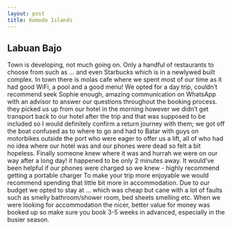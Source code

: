 ```yaml
---
layout: post
title: Komodo Islands
---
```



<!-- Next you can update your site name, avatar and other options using the _config.yml file in the root of your repository (shown below). -->

<!-- ![_config.yml]({{ site.baseurl }}/images/config.png) -->
<!-- 
The easiest way to make your first post is to edit this one. Go into /_posts/ and update the Hello World markdown file. For more instructions head over to the [Jekyll Now repository](https://github.com/barryclark/jekyll-now) on GitHub. -->

<h2>Labuan Bajo</h2>
<p>
Town is developing, not much going on. Only a handful of restaurants to choose from such as ... and even Starbucks which is in a newlywed built complex. 
In town there is molas cafe where we spent most of our time as it had good WiFi, a pool and a good menu! 
We opted for a day trip, couldn’t recommend seek Sophie enough, amazing communication on WhatsApp with an advisor to answer our questions throughout the booking process. they picked us up from our hotel in the morning however we didn’t get transport back to our hotel after the trip and that was supposed to be included so I would definitely confirm a return journey with them; we got off the boat confused as to where to go and had to Batar with guys on motorbikes outside the port who were eager to offer us a lift, all of who had no idea where our hotel was and our phones were dead so felt a bit hopeless. Finally someone knew where it was and hurrah we were on our way after a long day! it happened to be only 2 minutes away. It would’ve been helpful if our phones were charged so we knew - highly recommend getting a portable charger 
To make your trip more enjoyable we would recommend spending that little bit more in accommodation. Due to our budget we opted to stay at ... which was cheap but cane with a lot of faults such as smelly bathroom/shower room, bed sheets smelling etc. When we were looking for accommodation the nicer, better value for money  was booked up so make sure you book 3-5 weeks in advanced, especially in the busier season.</p>